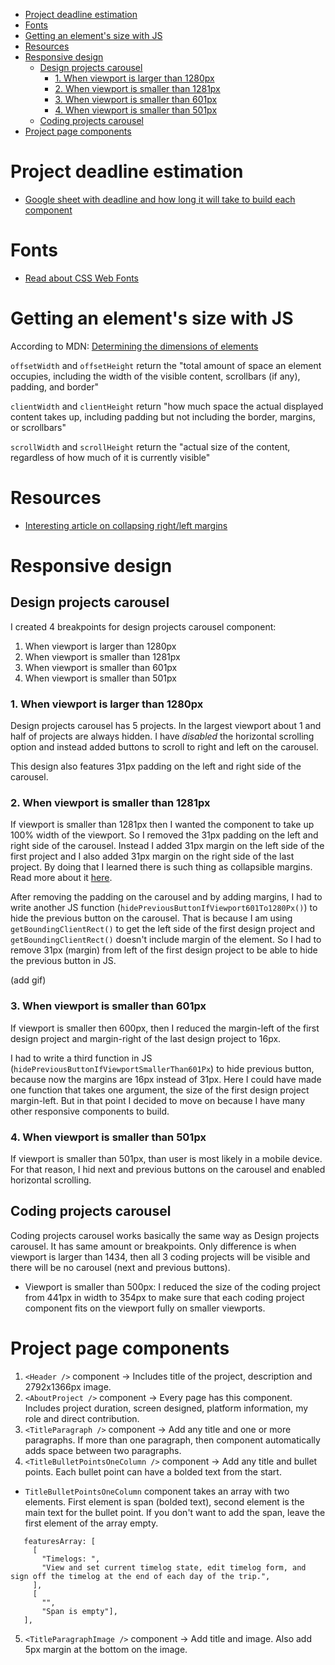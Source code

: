 <!-- START doctoc generated TOC please keep comment here to allow auto update -->
<!-- DON'T EDIT THIS SECTION, INSTEAD RE-RUN doctoc TO UPDATE -->

- [Project deadline estimation](#project-deadline-estimation)
- [Fonts](#fonts)
- [Getting an element's size with JS](#getting-an-elements-size-with-js)
- [Resources](#resources)
- [Responsive design](#responsive-design)
  - [Design projects carousel](#design-projects-carousel)
    - [1. When viewport is larger than 1280px](#1-when-viewport-is-larger-than-1280px)
    - [2. When viewport is smaller than 1281px](#2-when-viewport-is-smaller-than-1281px)
    - [3. When viewport is smaller than 601px](#3-when-viewport-is-smaller-than-601px)
    - [4. When viewport is smaller than 501px](#4-when-viewport-is-smaller-than-501px)
  - [Coding projects carousel](#coding-projects-carousel)
- [Project page components](#project-page-components)

<!-- END doctoc generated TOC please keep comment here to allow auto update -->

# Project deadline estimation

- [Google sheet with deadline and how long it will take to build each component](https://docs.google.com/spreadsheets/d/1imgfyCUpgzgNWIvKdQVKgBjbUXKFZxAvD8iMdrbAdA8/edit?usp=sharing)

# Fonts

- [Read about CSS Web Fonts](<https://www.w3schools.com/css/css3_fonts.asp#:~:text=OpenType%20Fonts%20(OTF),on%20the%20major%20computer%20platforms.>)

# Getting an element's size with JS

According to MDN:
[Determining the dimensions of elements](https://developer.mozilla.org/en-US/docs/Web/API/CSS_Object_Model/Determining_the_dimensions_of_elements)

`offsetWidth` and `offsetHeight` return the "total amount of space an element
occupies, including the width of the visible content, scrollbars (if any),
padding, and border"

`clientWidth` and `clientHeight` return "how much space the actual displayed
content takes up, including padding but not including the border, margins, or
scrollbars"

`scrollWidth` and `scrollHeight` return the "actual size of the content,
regardless of how much of it is currently visible"

# Resources

- [Interesting article on collapsing right/left margins](https://www.smashingmagazine.com/2019/07/margins-in-css/)

# Responsive design

## Design projects carousel

I created 4 breakpoints for design projects carousel component:

1. When viewport is larger than 1280px
2. When viewport is smaller than 1281px
3. When viewport is smaller than 601px
4. When viewport is smaller than 501px

### 1. When viewport is larger than 1280px

Design projects carousel has 5 projects. In the largest viewport about 1 and
half of projects are always hidden. I have _disabled_ the horizontal scrolling
option and instead added buttons to scroll to right and left on the carousel.

This design also features 31px padding on the left and right side of the
carousel.

### 2. When viewport is smaller than 1281px

If viewport is smaller than 1281px then I wanted the component to take up 100%
width of the viewport. So I removed the 31px padding on the left and right side
of the carousel. Instead I added 31px margin on the left side of the first
project and I also added 31px margin on the right side of the last project. By
doing that I learned there is such thing as collapsible margins. Read more about
it [here](https://www.smashingmagazine.com/2019/07/margins-in-css/).

After removing the padding on the carousel and by adding margins, I had to write
another JS function (`hidePreviousButtonIfViewport601To1280Px()`) to hide the
previous button on the carousel. That is because I am using
`getBoundingClientRect()` to get the left side of the first design project and
`getBoundingClientRect()` doesn't include margin of the element. So I had to
remove 31px (margin) from left of the first design project to be able to hide
the previous button in JS.

(add gif)

### 3. When viewport is smaller than 601px

If viewport is smaller then 600px, then I reduced the margin-left of the first
design project and margin-right of the last design project to 16px.

I had to write a third function in JS
(`hidePreviousButtonIfViewportSmallerThan601Px`) to hide previous button,
because now the margins are 16px instead of 31px. Here I could have made one
function that takes one argument, the size of the first design project
margin-left. But in that point I decided to move on because I have many other
responsive components to build.

### 4. When viewport is smaller than 501px

If viewport is smaller than 501px, than user is most likely in a mobile device.
For that reason, I hid next and previous buttons on the carousel and enabled
horizontal scrolling.

## Coding projects carousel

Coding projects carousel works basically the same way as Design projects
carousel. It has same amount or breakpoints. Only difference is when viewport is
larger than 1434, then all 3 coding projects will be visible and there will be
no carousel (next and previous buttons).

- Viewport is smaller than 500px: I reduced the size of the coding project from
  441px in width to 354px to make sure that each coding project component fits
  on the viewport fully on smaller viewports.

# Project page components

1. `<Header />` component -> Includes title of the project, description and
   2792x1366px image.
2. `<AboutProject />` component -> Every page has this component. Includes
   project duration, screen designed, platform information, my role and direct
   contribution.
3. `<TitleParagraph />` component -> Add any title and one or more paragraphs.
   If more than one paragraph, then component automatically adds space between
   two paragraphs.
4. `<TitleBulletPointsOneColumn />` component -> Add any title and bullet
   points. Each bullet point can have a bolded text from the start.

- `TitleBulletPointsOneColumn` component takes an array with two elements. First
  element is span (bolded text), second element is the main text for the bullet
  point. If you don't want to add the span, leave the first element of the array
  empty.

```
   featuresArray: [
     [
       "Timelogs: ",
       "View and set current timelog state, edit timelog form, and sign off the timelog at the end of each day of the trip.",
     ],
     [
       "",
       "Span is empty"],
   ],
```

5. `<TitleParagraphImage />` component -> Add title and image. Also add 5px
   margin at the bottom on the image.
